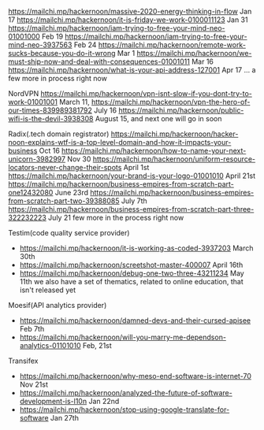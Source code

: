 https://mailchi.mp/hackernoon/massive-2020-energy-thinking-in-flow  Jan 17
https://mailchi.mp/hackernoon/it-is-friday-we-work-0100011123  Jan 31
https://mailchi.mp/hackernoon/iam-trying-to-free-your-mind-neo-01001000  Feb 19
https://mailchi.mp/hackernoon/iam-trying-to-free-your-mind-neo-3937563  Feb 24
https://mailchi.mp/hackernoon/remote-work-sucks-because-you-do-it-wrong Mar 1
https://mailchi.mp/hackernoon/we-must-ship-now-and-deal-with-consequences-01001011 Mar 16
https://mailchi.mp/hackernoon/what-is-your-api-address-127001  Apr 17
... a few more in process right now

 NordVPN
 https://mailchi.mp/hackernoon/vpn-isnt-slow-if-you-dont-try-to-work-01001001 March 11,
 https://mailchi.mp/hackernoon/vpn-the-hero-of-our-times-839989381792 July 16
 https://mailchi.mp/hackernoon/public-wifi-is-the-devil-3938308 August 15,
 and next one will go in soon

 Radix(.tech domain registrator)
 https://mailchi.mp/hackernoon/hacker-noon-explains-wtf-is-a-top-level-domain-and-how-it-impacts-your-business Oct 16
 https://mailchi.mp/hackernoon/how-to-name-your-next-unicorn-3982997 Nov 30
 https://mailchi.mp/hackernoon/uniform-resource-locators-never-change-their-spots April 1st
 https://mailchi.mp/hackernoon/your-brand-is-your-logo-01001010 April 21st
 https://mailchi.mp/hackernoon/business-empires-from-scratch-part-one12432080 June 23rd
 https://mailchi.mp/hackernoon/business-empires-from-scratch-part-two-39388085 July 7th
 https://mailchi.mp/hackernoon/business-empires-from-scratch-part-three-322232223 July 21
 few more in the process right now

 Testim(code quality service provider)
 - https://mailchi.mp/hackernoon/it-is-working-as-coded-3937203 March 30th
 - https://mailchi.mp/hackernoon/screetshot-master-400007 April 16th
 - https://mailchi.mp/hackernoon/debug-one-two-three-43211234 May 11th
 we also have a set of thematics, related to online education, that isn't released yet

 Moesif(API analytics provider)
 - https://mailchi.mp/hackernoon/damned-devs-and-their-cursed-apisee Feb 7th
 - https://mailchi.mp/hackernoon/will-you-marry-me-dependson-analytics-01101010 Feb, 21st

 Transifex
 - https://mailchi.mp/hackernoon/why-meso-end-software-is-internet-70 Nov 21st
 - https://mailchi.mp/hackernoon/analyzed-the-future-of-software-development-is-l10n Jan 22nd
 - https://mailchi.mp/hackernoon/stop-using-google-translate-for-software Jan 27th
